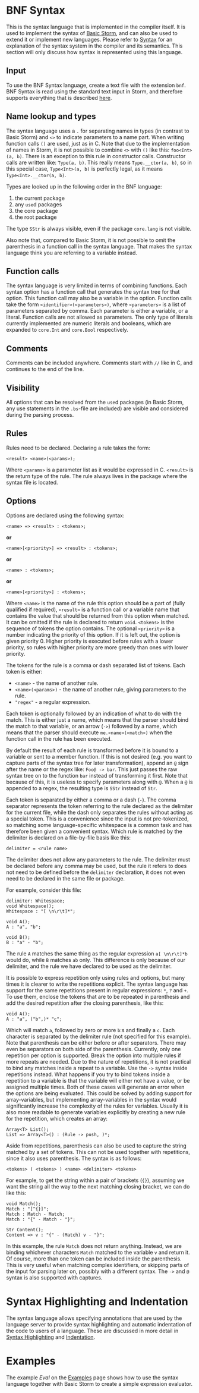 BNF Syntax
============

This is the syntax language that is implemented in the compiler itself. It is used to implement the
syntax of [Basic Storm](md://Basic_Storm), and can also be used to extend it or implement new
languages. Please refer to [Syntax](md://Storm/Syntax) for an explanation of the syntax system in
the compiler and its semantics. This section will only discuss how syntax is represented using this
language.

Input
-------

To use the BNF Syntax language, create a text file with the extension `bnf`. BNF Syntax is read
using the standard text input in Storm, and therefore supports everything that is described
[here](md://Storm/Text_IO).

Name lookup and types
----------------------

The syntax language uses a `.` for separating names in types (in contrast to Basic Storm) and `<>`
to indicate parameters to a name part. When writing function calls `()` are used, just as in C. Note
that due to the implementation of names in Storm, it is not possible to combine `<>` with `()` like
this: `foo<Int>(a, b)`. There is an exception to this rule in constructor calls. Constructor calls
are written like: `Type(a, b)`. This really means `Type.__ctor(a, b)`, so in this special case,
`Type<Int>(a, b)` is perfectly legal, as it means `Type<Int>.__ctor(a, b)`.

Types are looked up in the following order in the BNF language:
1. the current package
2. any `use`d packages
3. the core package
4. the root package

The type `SStr` is always visible, even if the package `core.lang` is not visible.

Also note that, compared to Basic Storm, it is not possible to omit the parenthesis in a function
call in the syntax language. That makes the syntax language think you are referring to a variable
instead.

Function calls
---------------

The syntax language is very limited in terms of combining functions. Each syntax option has a
function call that generates the syntax tree for that option. This function call may also be a
variable in the option. Function calls take the form `<identifier>(<parameters>)`, where
`<parameters>` is a list of parameters separated by comma. Each parameter is either a variable, or a
literal. Function calls are not allowed as parameters. The only type of literals currently
implemented are numeric literals and booleans, which are expanded to `core.Int` and `core.Bool`
respectively.

Comments
---------

Comments can be included anywhere. Comments start with `//` like in C, and continues to the end of
the line.

Visibility
-----------

All options that can be resolved from the `use`d packages (in Basic Storm, any use statements in the
`.bs`-file are included) are visible and considered during the parsing process.

Rules
------

Rules need to be declared. Declaring a rule takes the form:

`<result> <name>(<params>);`

Where `<params>` is a parameter list as it would be expressed in C. `<result>` is the return type of
the rule. The rule always lives in the package where the syntax file is located.

Options
--------

Options are declared using the following syntax:

`<name> => <result> : <tokens>;`

__or__

`<name>[<priority>] => <result> : <tokens>;`

__or__

`<name> : <tokens>;`

__or__

`<name>[<priority>] : <tokens>;`


Where `<name>` is the name of the rule this option should be a part of (fully qualified if
required), `<result>` is a function call or a variable name that contains the value that should be
returned from this option when matched. It can be omitted if the rule is declared to return
`void`. `<tokens>` is the sequence of tokens the option contains. The optional `<priority>` is a
number indicating the priority of this option. If it is left out, the option is given priority 0.
Higher priority is executed before rules with a lower priority, so rules with higher priority are
more greedy than ones with lower priority.

The tokens for the rule is a comma or dash separated list of tokens. Each token is either:

* `<name>` - the name of another rule.
* `<name>(<params>)` - the name of another rule, giving parameters to the rule.
* `"regex"` - a regular expression.

Each token is optionally followed by an indication of what to do with the match. This is either just
a name, which means that the parser should bind the match to that variable, or an arrow (`->`)
followed by a name, which means that the parser should execute `me.<name>(<match>)` when the
function call in the rule has been executed.

By default the result of each rule is transformed before it is bound to a variable or sent to a
member function. If this is not desired (e.g. you want to capture parts of the syntax tree for later
transformation), append an `@` sign after the name or the regex like: `Foo@ -> bar`. This just
passes the raw syntax tree on to the function `bar` instead of transforming it first. Note that
because of this, it is useless to specify parameters along with `@`. When a `@` is appended to a
regex, the resulting type is `SStr` instead of `Str`.

Each token is separated by either a comma or a dash (`-`). The comma separator represents the token
referring to the rule declared as the delimiter for the current file, while the dash only separates
the rules without acting as a special token. This is a convenience since the input is not
pre-tokenized, so matching some language-specific whitespace is a common task and has therefore been
given a convenient syntax.  Which rule is matched by the delimiter is declared on a file-by-file
basis like this:

`delimiter = <rule name>`

The delimiter does not allow any parameters to the rule. The delimiter must be declared before any
comma may be used, but the rule it refers to does not need to be defined before the `delimiter`
declaration, it does not even need to be declared in the same file or package.

For example, consider this file:

```
delimiter: Whitespace;
void Whitespace();
Whitespace : "[ \n\r\t]*";

void A();
A : "a", "b";

void B();
B : "a" - "b";
```

The rule `A` matches the same thing as the regular expression `a[ \n\r\t]*b` would do, while `B`
matches `ab` only. This difference is only because of our delimiter, and the rule we have declared
to be used as the delimiter.

It is possible to express repetition only using rules and options, but many times it is clearer to
write the repetitions explicit. The syntax language has support for the same repetitions present in
regular expressions: `*`, `?` and `+`. To use them, enclose the tokens that are to be repeated in
parenthesis and add the desired repetition after the closing parenthesis, like this:

```
void A();
A : "a", ("b",)* "c";
```

Which will match `a`, followed by zero or more `b`:s and finally a `c`. Each character is separated
by the delimiter rule (not specified for this example). Note that parenthesis can be either before
or after separators. There may even be separators on both side of the parenthesis. Currently, only
one repetition per option is supported. Break the option into multiple rules if more repeats are
needed. Due to the nature of repetitions, it is not practical to bind any matches inside a repeat to
a variable. Use the `->` syntax inside repetitions instead. What happens if you try to bind tokens
inside a repetition to a variable is that the variable will either not have a value, or be assigned
multiple times. Both of these cases will generate an error when the options are being
evaluated. This could be solved by adding support for array-variables, but implementing
array-variables in the syntax would significantly increase the complexity of the rules for
variables. Usually it is also more readable to generate variables explicitly by creating a new rule
for the repetition, which creates an array:

```
Array<T> List();
List => Array<T>() : (Rule -> push, )*;
```

Aside from repetitions, parenthesis can also be used to capture the string matched by a set of
tokens. This can not be used together with repetitions, since it also uses parenthesis. The syntax
is as follows:

`<tokens> ( <tokens> ) <name> <delimiter> <tokens>`

For example, to get the string within a pair of brackets (`{}`), assuming we want the string all the
way to the next matching closing bracket, we can do like this:

```
void Match();
Match : "[^{}]";
Match : Match - Match;
Match : "{" - Match - "}";

Str Content();
Content => v : "{" - (Match) v - "}";
```

In this example, the rule `Match` does not return anything. Instead, we are binding whichever
characters `Match` matched to the variable `v` and return it. Of course, more than one token can be
included inside the parenthesis. This is very useful when matching complex identifiers, or skipping
parts of the input for parsing later on, possibly with a different syntax. The `->` and `@` syntax
is also supported with captures.

Syntax Highlighting and Indentation
====================================

The syntax language allows specifying annotations that are used by the language server to provide
syntax highlighting and automatic indentation of the code to users of a language. These are
discussed in more detail in [Syntax Highlighting](md://BNF_Syntax/Syntax_Highlighting) and
[Indentation](md://BNF_Syntax/Indentation).

Examples
=========

The example *Eval* on the [Examples](md://Introduction/Examples) page shows how to use the syntax
language together with Basic Storm to create a simple expression evaluator.
